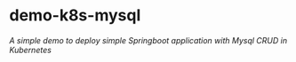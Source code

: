 # demo-k8s-mysql


###### A simple demo to deploy simple Springboot application with Mysql CRUD in Kubernetes
